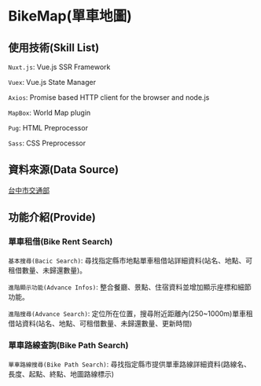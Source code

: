 # BikeMap(單車地圖)
## 使用技術(Skill List)
`Nuxt.js`: Vue.js SSR Framework

`Vuex`: Vue.js State Manager

`Axios`: Promise based HTTP client for the browser and node.js

`MapBox`: World Map plugin

`Pug`: HTML Preprocessor

`Sass`: CSS Preprocessor
## 資料來源(Data Source)
[台中市交通部](https://ptx.transportdata.tw/PTX/)

## 功能介紹(Provide)
### 單車租借(Bike Rent Search)
`基本搜尋(Bacic Search)`: 尋找指定縣市地點單車租借站詳細資料(站名、地點、可租借數量、未歸還數量)。

`進階顯示功能(Advance Infos)`: 整合餐廳、景點、住宿資料並增加顯示座標和細節功能。

`進階搜尋(Advance Search)`: 定位所在位置，搜尋附近距離內(250~1000m)單車租借站資料(站名、地點、可租借數量、未歸還數量、更新時間)

### 單車路線查詢(Bike Path Search)
`單車路線搜尋(Bike Path Search)`: 尋找指定縣市提供單車路線詳細資料(路線名、長度、起點、終點、地圖路線標示)
